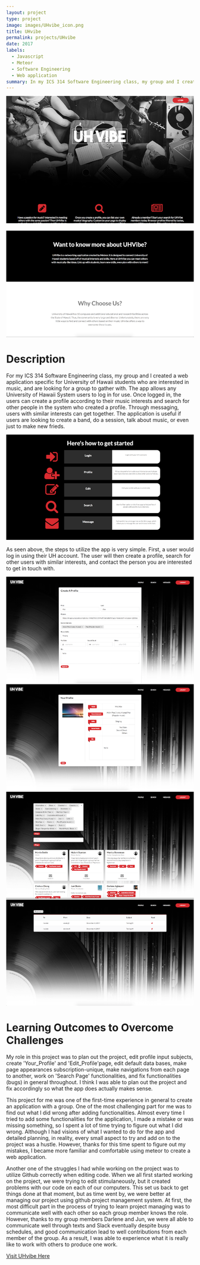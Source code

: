 ```yaml
---
layout: project
type: project
image: images/UHvibe_icon.png
title: UHvibe
permalink: projects/UHvibe
date: 2017
labels:
  - Javascript
  - Meteor
  - Software Engineering
  - Web application
summary: In my ICS 314 Software Engineering class, my group and I created a web application for University of Hawaii students. 
---
```



  <div align="middle"><img src="../images/UHvibe_Home.png"></div>
  
  <Br>

  <div align="middle"><img src="../images/UHvibe_About.png"></div>


<h1>Description</h1>
<p>For my ICS 314 Software Engineering class, my group and I created a web application specific for University of Hawaii students who are interested in music, and are looking for a group to gather with. The app allows any University of Hawaii System users to log in for use. Once logged in, the users can create a profile according to their music interests and search for other people in the system who created a profile. Through messaging, users with similar interests can get together. The application is useful if users are looking to create a band, do a session, talk about music, or even just to make new frieds. </p>

<div align="middle"><img src="../images/UHvibe_Steps.png"></div>

<p>As seen above, the steps to utilize the app is very simple. First, a user would log in using their UH account. The user will then create a profile, search for other users with similar interests, and contact the person you are interested to get in touch with.</p>

<div align="middle"><img src="../images/UHvibe_CreateProfile.png"></div>
<div align="middle"><img src="../images/UHvibe_Profile.png"></div>
<div align="middle"><img src="../images/UHvibe_Search.png"></div>
<div align="middle"><img src="../images/UHvibe_Message.png"></div>


<h1>Learning Outcomes to Overcome Challenges</h1>
<p>My role in this project was to plan out the project, edit profile input subjects, create 'Your_Profile' and 'Edit_Profile'page, edit default data bases, make page appearances subscription-unique, make navigations from each page to another, work on 'Search Page' functionalities, and fix functionalities (bugs) in general throughout. I think I was able to plan out the project and fix accordingly so what the app does actually makes sense.</p>
  <p>This project for me was one of the first-time experience in general to create an application with a group. One of the most challenging part for me was to find out what I did wrong after adding functionalities. Almost every time I tried to add some functionalities for the application, I made a mistake or was missing something, so I spent a lot of time trying to figure out what I did wrong. Although I had visions of what I wanted to do for the app and detailed planning, in reality, every small aspect to try and add on to the project was a hustle. However, thanks for this time spent to figure out my mistakes, I became more familiar and comfortable using meteor to create a web application.</p>
  <p>Another one of the struggles I had while working on the project was to utilize Github correctly when editing code. When we all first started working on the project, we were trying to edit stimulaneously, but it created problems with our code on each of our computers. This set us back to get things done at that moment, but as time went by, we were better at managing our project using github project management system. At first, the most difficult part in the process of trying to learn project managing was to communicate well with each other so each group member knows the role. However, thanks to my group members Darlene and Jun, we were all able to communicate well through texts and Slack eventually despite busy schedules, and good communication lead to well contributions from each member of the group. As a result, I was able to experience what it is really like to work with others to produce one work.</p>

<a href="http://uhvibe.meteorapp.com/">Visit UHvibe Here</a>
